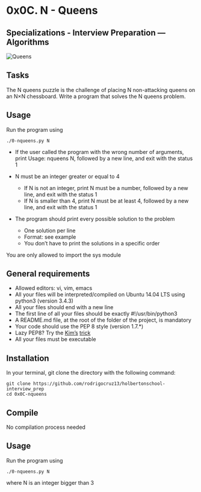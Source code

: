 # 0x0C. N - Queens
## Specializations - Interview Preparation ― Algorithms

![Queens](https://www.imgur.com/1QD6KGq.png)

## Tasks

The N queens puzzle is the challenge of placing N non-attacking queens on an
N×N chessboard. Write a program that solves the N queens problem.

## Usage

Run the program using

```
./0-nqueens.py N
```

 - If the user called the program with the wrong number of arguments,
   print Usage: nqueens N, followed by a new line, and exit with the status 1

 - N must be an integer greater or equal to 4
   - If N is not an integer, print N must be a number, followed by a new line,
   and exit with the status 1
   - If N is smaller than 4, print N must be at least 4, followed by a new
   line, and exit with the status 1

 - The program should print every possible solution to the problem
   - One solution per line
   - Format: see example
   - You don’t have to print the solutions in a specific order

You are only allowed to import the sys module


## General requirements
* Allowed editors: vi, vim, emacs
* All your files will be interpreted/compiled on Ubuntu 14.04 LTS using python3 (version 3.4.3)
* All your files should end with a new line
* The first line of all your files should be exactly #!/usr/bin/python3
* A README.md file, at the root of the folder of the project, is mandatory
* Your code should use the PEP 8 style (version 1.7.*)
* Lazy PEP8? Try the [Kim’s](https://twitter.com/kjowong) [trick](https://github.com/hhatto/autopep8)
* All your files must be executable

## Installation
In your terminal, git clone the directory with the following command:
```
git clone https://github.com/rodrigocruz13/holbertonschool-interview_prep
cd 0x0C-nqueens
```

## Compile

No compilation process needed


## Usage

Run the program using

```
./0-nqueens.py N
```
where N is an integer bigger than 3